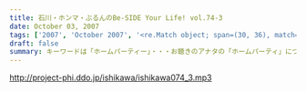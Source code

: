 ```yaml
---
title: 石川・ホンマ・ぶるんのBe-SIDE Your Life! vol.74-3
date: October 03, 2007
tags: ['2007', 'October 2007', '<re.Match object; span=(30, 36), match='vol.74'>']
draft: false
summary: キーワードは「ホームパーティー」・・・お聴きのアナタの「ホームパーティ」についてのアレコレ！番組では大募集！？しちゃいます。まあ、そんなに「ホームパーティー」について気負う必要もない気がするけどねぇ。NAMAE
---
```


http://project-phi.ddo.jp/ishikawa/ishikawa074_3.mp3
